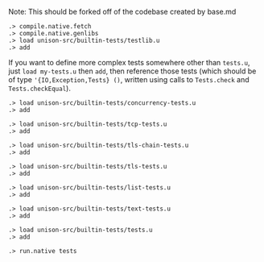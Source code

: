 
Note: This should be forked off of the codebase created by base.md

```ucm:hide
.> compile.native.fetch
.> compile.native.genlibs
.> load unison-src/builtin-tests/testlib.u
.> add
```

If you want to define more complex tests somewhere other than `tests.u`, just `load my-tests.u` then `add`,
then reference those tests (which should be of type `'{IO,Exception,Tests} ()`, written using calls
to `Tests.check` and `Tests.checkEqual`).

```ucm:hide
.> load unison-src/builtin-tests/concurrency-tests.u
.> add

.> load unison-src/builtin-tests/tcp-tests.u
.> add

.> load unison-src/builtin-tests/tls-chain-tests.u
.> add

.> load unison-src/builtin-tests/tls-tests.u
.> add

.> load unison-src/builtin-tests/list-tests.u
.> add

.> load unison-src/builtin-tests/text-tests.u
.> add

.> load unison-src/builtin-tests/tests.u
.> add
```

```ucm
.> run.native tests
```
